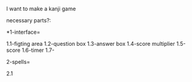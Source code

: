 I want to make a kanji game

necessary parts?:

*1-interface=

1.1-figting area
1.2-question box
1.3-answer box
1.4-score multiplier
1.5-score
1.6-timer
1.7-


2-spells=

2.1

